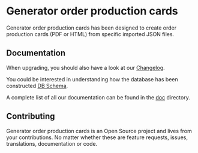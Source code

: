 Generator order production cards
================================

Generator order production cards has been designed to create order production cards (PDF or HTML) from specific imported JSON files.


Documentation
-------------
When upgrading, you should also have a look at our [Changelog](doc/2-Changelog.md).

You could be interested in understanding how the database has been constructed [DB Schema](doc/1-DBSchema.md).

A complete list of all our documentation can be found in the [doc](doc/) directory.

Contributing
------------

Generator order production cards is an Open Source project and lives from your contributions. No
matter whether these are feature requests, issues, translations, documentation
or code.

